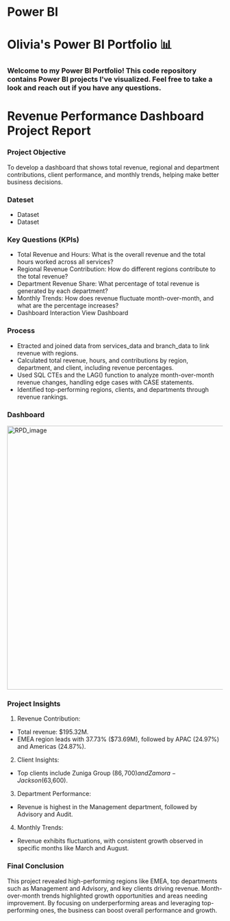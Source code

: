 # Power BI

# Olivia's Power BI Portfolio 📊

### Welcome to my Power BI Portfolio! This code repository contains Power BI projects I've visualized. Feel free to take a look and reach out if you have any questions.


# Revenue Performance Dashboard Project Report

### Project Objective
To develop a dashboard that shows total revenue, regional and department contributions, client performance, and monthly trends, helping make better business decisions.

### Dateset
- <a heref="https://github.com/Olivia0514/Power_BI/blob/main/Service%20Data.csv">Dataset</a>
- <a heref="https://github.com/Olivia0514/Power_BI/blob/main/Branch%20Data.csv">Dataset</a>

  
### Key Questions (KPIs) 
- Total Revenue and Hours: What is the overall revenue and the total hours worked across all services?
- Regional Revenue Contribution: How do different regions contribute to the total revenue?
- Department Revenue Share: What percentage of total revenue is generated by each department?
- Monthly Trends: How does revenue fluctuate month-over-month, and what are the percentage increases?
- Dashboard Interaction <a heref= " https://github.com/Olivia0514/Power_BI/blob/main/Revenue%20Performance%20Dashboard.PNG">View Dashboard</a>

### Process
- Etracted and joined data from services_data and branch_data to link revenue with regions.
- Calculated total revenue, hours, and contributions by region, department, and client, including revenue percentages.
- Used SQL CTEs and the LAG() function to analyze month-over-month revenue changes, handling edge cases with CASE statements.
- Identified top-performing regions, clients, and departments through revenue rankings.

### Dashboard
<img width="615" alt="RPD_image" src="https://github.com/user-attachments/assets/35b3e1af-8386-4d48-a9a3-5dc92b3008e2" />

### Project Insights
1. Revenue Contribution:
- Total revenue: $195.32M.
- EMEA region leads with 37.73% ($73.69M), followed by APAC (24.97%) and Americas (24.87%).
2. Client Insights:
- Top clients include Zuniga Group ($86,700) and Zamora-Jackson ($63,600).
3. Department Performance:
- Revenue is highest in the Management department, followed by Advisory and Audit.
4. Monthly Trends:
- Revenue exhibits fluctuations, with consistent growth observed in specific months like March and August.

### Final Conclusion
This project revealed high-performing regions like EMEA, top departments such as Management and Advisory, and key clients driving revenue. Month-over-month trends highlighted growth opportunities and areas needing improvement. By focusing on underperforming areas and leveraging top-performing ones, the business can boost overall performance and growth.

